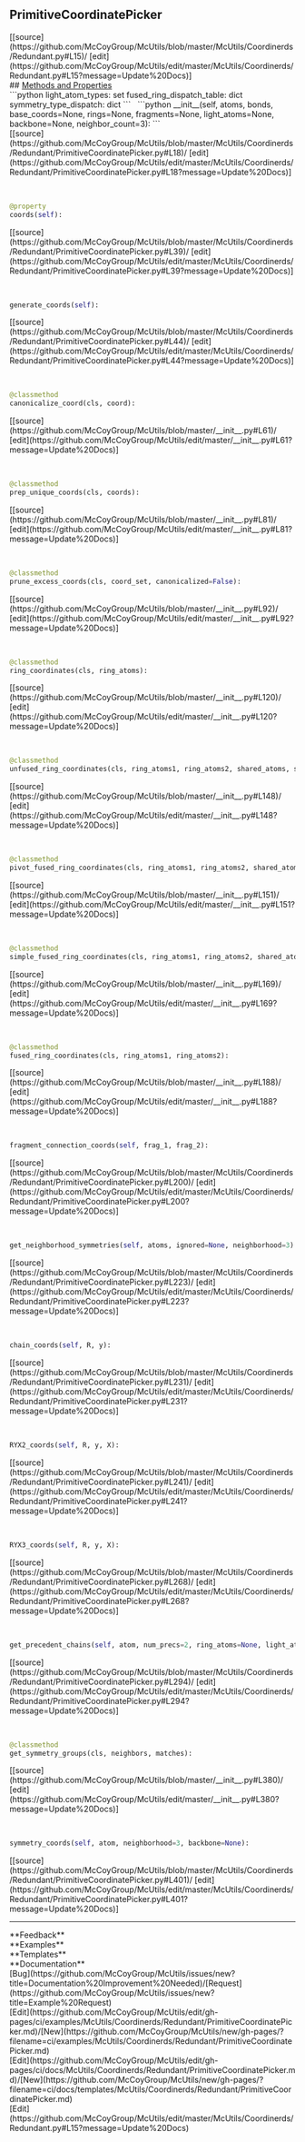 ## <a id="McUtils.McUtils.Coordinerds.Redundant.PrimitiveCoordinatePicker">PrimitiveCoordinatePicker</a> 

<div class="docs-source-link" markdown="1">
[[source](https://github.com/McCoyGroup/McUtils/blob/master/McUtils/Coordinerds/Redundant.py#L15)/
[edit](https://github.com/McCoyGroup/McUtils/edit/master/McUtils/Coordinerds/Redundant.py#L15?message=Update%20Docs)]
</div>









<div class="collapsible-section">
 <div class="collapsible-section collapsible-section-header" markdown="1">
## <a class="collapse-link" data-toggle="collapse" href="#methods" markdown="1"> Methods and Properties</a> <a class="float-right" data-toggle="collapse" href="#methods"><i class="fa fa-chevron-down"></i></a>
 </div>
 <div class="collapsible-section collapsible-section-body collapse show" id="methods" markdown="1">
 ```python
light_atom_types: set
fused_ring_dispatch_table: dict
symmetry_type_dispatch: dict
```
<a id="McUtils.McUtils.Coordinerds.Redundant.PrimitiveCoordinatePicker.__init__" class="docs-object-method">&nbsp;</a> 
```python
__init__(self, atoms, bonds, base_coords=None, rings=None, fragments=None, light_atoms=None, backbone=None, neighbor_count=3): 
```
<div class="docs-source-link" markdown="1">
[[source](https://github.com/McCoyGroup/McUtils/blob/master/McUtils/Coordinerds/Redundant/PrimitiveCoordinatePicker.py#L18)/
[edit](https://github.com/McCoyGroup/McUtils/edit/master/McUtils/Coordinerds/Redundant/PrimitiveCoordinatePicker.py#L18?message=Update%20Docs)]
</div>


<a id="McUtils.McUtils.Coordinerds.Redundant.PrimitiveCoordinatePicker.coords" class="docs-object-method">&nbsp;</a> 
```python
@property
coords(self): 
```
<div class="docs-source-link" markdown="1">
[[source](https://github.com/McCoyGroup/McUtils/blob/master/McUtils/Coordinerds/Redundant/PrimitiveCoordinatePicker.py#L39)/
[edit](https://github.com/McCoyGroup/McUtils/edit/master/McUtils/Coordinerds/Redundant/PrimitiveCoordinatePicker.py#L39?message=Update%20Docs)]
</div>


<a id="McUtils.McUtils.Coordinerds.Redundant.PrimitiveCoordinatePicker.generate_coords" class="docs-object-method">&nbsp;</a> 
```python
generate_coords(self): 
```
<div class="docs-source-link" markdown="1">
[[source](https://github.com/McCoyGroup/McUtils/blob/master/McUtils/Coordinerds/Redundant/PrimitiveCoordinatePicker.py#L44)/
[edit](https://github.com/McCoyGroup/McUtils/edit/master/McUtils/Coordinerds/Redundant/PrimitiveCoordinatePicker.py#L44?message=Update%20Docs)]
</div>


<a id="McUtils.McUtils.Coordinerds.Redundant.PrimitiveCoordinatePicker.canonicalize_coord" class="docs-object-method">&nbsp;</a> 
```python
@classmethod
canonicalize_coord(cls, coord): 
```
<div class="docs-source-link" markdown="1">
[[source](https://github.com/McCoyGroup/McUtils/blob/master/__init__.py#L61)/
[edit](https://github.com/McCoyGroup/McUtils/edit/master/__init__.py#L61?message=Update%20Docs)]
</div>


<a id="McUtils.McUtils.Coordinerds.Redundant.PrimitiveCoordinatePicker.prep_unique_coords" class="docs-object-method">&nbsp;</a> 
```python
@classmethod
prep_unique_coords(cls, coords): 
```
<div class="docs-source-link" markdown="1">
[[source](https://github.com/McCoyGroup/McUtils/blob/master/__init__.py#L81)/
[edit](https://github.com/McCoyGroup/McUtils/edit/master/__init__.py#L81?message=Update%20Docs)]
</div>


<a id="McUtils.McUtils.Coordinerds.Redundant.PrimitiveCoordinatePicker.prune_excess_coords" class="docs-object-method">&nbsp;</a> 
```python
@classmethod
prune_excess_coords(cls, coord_set, canonicalized=False): 
```
<div class="docs-source-link" markdown="1">
[[source](https://github.com/McCoyGroup/McUtils/blob/master/__init__.py#L92)/
[edit](https://github.com/McCoyGroup/McUtils/edit/master/__init__.py#L92?message=Update%20Docs)]
</div>


<a id="McUtils.McUtils.Coordinerds.Redundant.PrimitiveCoordinatePicker.ring_coordinates" class="docs-object-method">&nbsp;</a> 
```python
@classmethod
ring_coordinates(cls, ring_atoms): 
```
<div class="docs-source-link" markdown="1">
[[source](https://github.com/McCoyGroup/McUtils/blob/master/__init__.py#L120)/
[edit](https://github.com/McCoyGroup/McUtils/edit/master/__init__.py#L120?message=Update%20Docs)]
</div>


<a id="McUtils.McUtils.Coordinerds.Redundant.PrimitiveCoordinatePicker.unfused_ring_coordinates" class="docs-object-method">&nbsp;</a> 
```python
@classmethod
unfused_ring_coordinates(cls, ring_atoms1, ring_atoms2, shared_atoms, shared_indices1, shared_indices2): 
```
<div class="docs-source-link" markdown="1">
[[source](https://github.com/McCoyGroup/McUtils/blob/master/__init__.py#L148)/
[edit](https://github.com/McCoyGroup/McUtils/edit/master/__init__.py#L148?message=Update%20Docs)]
</div>


<a id="McUtils.McUtils.Coordinerds.Redundant.PrimitiveCoordinatePicker.pivot_fused_ring_coordinates" class="docs-object-method">&nbsp;</a> 
```python
@classmethod
pivot_fused_ring_coordinates(cls, ring_atoms1, ring_atoms2, shared_atoms, shared_indices1, shared_indices2): 
```
<div class="docs-source-link" markdown="1">
[[source](https://github.com/McCoyGroup/McUtils/blob/master/__init__.py#L151)/
[edit](https://github.com/McCoyGroup/McUtils/edit/master/__init__.py#L151?message=Update%20Docs)]
</div>


<a id="McUtils.McUtils.Coordinerds.Redundant.PrimitiveCoordinatePicker.simple_fused_ring_coordinates" class="docs-object-method">&nbsp;</a> 
```python
@classmethod
simple_fused_ring_coordinates(cls, ring_atoms1, ring_atoms2, shared_atoms, shared_indices1, shared_indices2): 
```
<div class="docs-source-link" markdown="1">
[[source](https://github.com/McCoyGroup/McUtils/blob/master/__init__.py#L169)/
[edit](https://github.com/McCoyGroup/McUtils/edit/master/__init__.py#L169?message=Update%20Docs)]
</div>


<a id="McUtils.McUtils.Coordinerds.Redundant.PrimitiveCoordinatePicker.fused_ring_coordinates" class="docs-object-method">&nbsp;</a> 
```python
@classmethod
fused_ring_coordinates(cls, ring_atoms1, ring_atoms2): 
```
<div class="docs-source-link" markdown="1">
[[source](https://github.com/McCoyGroup/McUtils/blob/master/__init__.py#L188)/
[edit](https://github.com/McCoyGroup/McUtils/edit/master/__init__.py#L188?message=Update%20Docs)]
</div>


<a id="McUtils.McUtils.Coordinerds.Redundant.PrimitiveCoordinatePicker.fragment_connection_coords" class="docs-object-method">&nbsp;</a> 
```python
fragment_connection_coords(self, frag_1, frag_2): 
```
<div class="docs-source-link" markdown="1">
[[source](https://github.com/McCoyGroup/McUtils/blob/master/McUtils/Coordinerds/Redundant/PrimitiveCoordinatePicker.py#L200)/
[edit](https://github.com/McCoyGroup/McUtils/edit/master/McUtils/Coordinerds/Redundant/PrimitiveCoordinatePicker.py#L200?message=Update%20Docs)]
</div>


<a id="McUtils.McUtils.Coordinerds.Redundant.PrimitiveCoordinatePicker.get_neighborhood_symmetries" class="docs-object-method">&nbsp;</a> 
```python
get_neighborhood_symmetries(self, atoms, ignored=None, neighborhood=3): 
```
<div class="docs-source-link" markdown="1">
[[source](https://github.com/McCoyGroup/McUtils/blob/master/McUtils/Coordinerds/Redundant/PrimitiveCoordinatePicker.py#L223)/
[edit](https://github.com/McCoyGroup/McUtils/edit/master/McUtils/Coordinerds/Redundant/PrimitiveCoordinatePicker.py#L223?message=Update%20Docs)]
</div>


<a id="McUtils.McUtils.Coordinerds.Redundant.PrimitiveCoordinatePicker.chain_coords" class="docs-object-method">&nbsp;</a> 
```python
chain_coords(self, R, y): 
```
<div class="docs-source-link" markdown="1">
[[source](https://github.com/McCoyGroup/McUtils/blob/master/McUtils/Coordinerds/Redundant/PrimitiveCoordinatePicker.py#L231)/
[edit](https://github.com/McCoyGroup/McUtils/edit/master/McUtils/Coordinerds/Redundant/PrimitiveCoordinatePicker.py#L231?message=Update%20Docs)]
</div>


<a id="McUtils.McUtils.Coordinerds.Redundant.PrimitiveCoordinatePicker.RYX2_coords" class="docs-object-method">&nbsp;</a> 
```python
RYX2_coords(self, R, y, X): 
```
<div class="docs-source-link" markdown="1">
[[source](https://github.com/McCoyGroup/McUtils/blob/master/McUtils/Coordinerds/Redundant/PrimitiveCoordinatePicker.py#L241)/
[edit](https://github.com/McCoyGroup/McUtils/edit/master/McUtils/Coordinerds/Redundant/PrimitiveCoordinatePicker.py#L241?message=Update%20Docs)]
</div>


<a id="McUtils.McUtils.Coordinerds.Redundant.PrimitiveCoordinatePicker.RYX3_coords" class="docs-object-method">&nbsp;</a> 
```python
RYX3_coords(self, R, y, X): 
```
<div class="docs-source-link" markdown="1">
[[source](https://github.com/McCoyGroup/McUtils/blob/master/McUtils/Coordinerds/Redundant/PrimitiveCoordinatePicker.py#L268)/
[edit](https://github.com/McCoyGroup/McUtils/edit/master/McUtils/Coordinerds/Redundant/PrimitiveCoordinatePicker.py#L268?message=Update%20Docs)]
</div>


<a id="McUtils.McUtils.Coordinerds.Redundant.PrimitiveCoordinatePicker.get_precedent_chains" class="docs-object-method">&nbsp;</a> 
```python
get_precedent_chains(self, atom, num_precs=2, ring_atoms=None, light_atoms=None, ignored=None, backbone=None): 
```
<div class="docs-source-link" markdown="1">
[[source](https://github.com/McCoyGroup/McUtils/blob/master/McUtils/Coordinerds/Redundant/PrimitiveCoordinatePicker.py#L294)/
[edit](https://github.com/McCoyGroup/McUtils/edit/master/McUtils/Coordinerds/Redundant/PrimitiveCoordinatePicker.py#L294?message=Update%20Docs)]
</div>


<a id="McUtils.McUtils.Coordinerds.Redundant.PrimitiveCoordinatePicker.get_symmetry_groups" class="docs-object-method">&nbsp;</a> 
```python
@classmethod
get_symmetry_groups(cls, neighbors, matches): 
```
<div class="docs-source-link" markdown="1">
[[source](https://github.com/McCoyGroup/McUtils/blob/master/__init__.py#L380)/
[edit](https://github.com/McCoyGroup/McUtils/edit/master/__init__.py#L380?message=Update%20Docs)]
</div>


<a id="McUtils.McUtils.Coordinerds.Redundant.PrimitiveCoordinatePicker.symmetry_coords" class="docs-object-method">&nbsp;</a> 
```python
symmetry_coords(self, atom, neighborhood=3, backbone=None): 
```
<div class="docs-source-link" markdown="1">
[[source](https://github.com/McCoyGroup/McUtils/blob/master/McUtils/Coordinerds/Redundant/PrimitiveCoordinatePicker.py#L401)/
[edit](https://github.com/McCoyGroup/McUtils/edit/master/McUtils/Coordinerds/Redundant/PrimitiveCoordinatePicker.py#L401?message=Update%20Docs)]
</div>
 </div>
</div>












---


<div markdown="1" class="text-secondary">
<div class="container">
  <div class="row">
   <div class="col" markdown="1">
**Feedback**   
</div>
   <div class="col" markdown="1">
**Examples**   
</div>
   <div class="col" markdown="1">
**Templates**   
</div>
   <div class="col" markdown="1">
**Documentation**   
</div>
   <div class="col" markdown="1">
   
</div>
   <div class="col" markdown="1">
   
</div>
   <div class="col" markdown="1">
   
</div>
</div>
  <div class="row">
   <div class="col" markdown="1">
[Bug](https://github.com/McCoyGroup/McUtils/issues/new?title=Documentation%20Improvement%20Needed)/[Request](https://github.com/McCoyGroup/McUtils/issues/new?title=Example%20Request)   
</div>
   <div class="col" markdown="1">
[Edit](https://github.com/McCoyGroup/McUtils/edit/gh-pages/ci/examples/McUtils/Coordinerds/Redundant/PrimitiveCoordinatePicker.md)/[New](https://github.com/McCoyGroup/McUtils/new/gh-pages/?filename=ci/examples/McUtils/Coordinerds/Redundant/PrimitiveCoordinatePicker.md)   
</div>
   <div class="col" markdown="1">
[Edit](https://github.com/McCoyGroup/McUtils/edit/gh-pages/ci/docs/McUtils/Coordinerds/Redundant/PrimitiveCoordinatePicker.md)/[New](https://github.com/McCoyGroup/McUtils/new/gh-pages/?filename=ci/docs/templates/McUtils/Coordinerds/Redundant/PrimitiveCoordinatePicker.md)   
</div>
   <div class="col" markdown="1">
[Edit](https://github.com/McCoyGroup/McUtils/edit/master/McUtils/Coordinerds/Redundant.py#L15?message=Update%20Docs)   
</div>
   <div class="col" markdown="1">
   
</div>
   <div class="col" markdown="1">
   
</div>
   <div class="col" markdown="1">
   
</div>
</div>
</div>
</div>